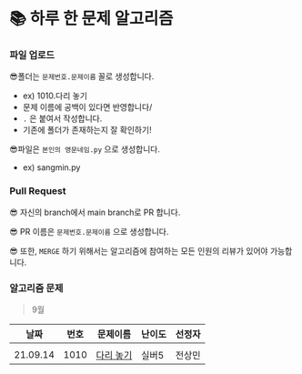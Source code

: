 # 📚 하루 한 문제 알고리즘
### 파일 업로드
😎폴더는 `문제번호.문제이름` 꼴로 생성합니다.
* ex) 1010.다리 놓기
* 문제 이름에 공백이 있다면 반영합니다/
* `.` 은 붙여서 작성합니다.
* 기존에 폴더가 존재하는지 잘 확인하기!

😎파일은 `본인의 영문네임.py` 으로 생성합니다.
* ex) sangmin.py 

### Pull Request
😎 자신의 branch에서 main branch로 PR 합니다.

😎 PR 이름은 `문제번호.문제이름` 으로 생성합니다.  

😎 또한, `MERGE` 하기 위해서는 알고리즘에 참여하는 모든 인원의 리뷰가 있어야 가능합니다.

### 알고리즘 문제
> 9월

|날짜|번호|문제이름|난이도|선정자|
|------|---|---|---|---|
||||||
|21.09.14|1010|[다리 놓기](https://www.acmicpc.net/problem/1010)|실버5|전상민|
